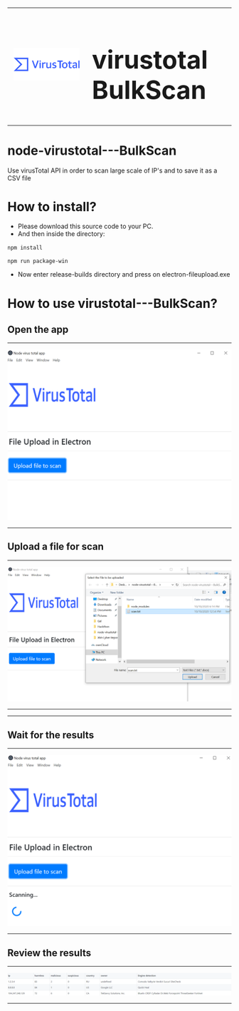 # <table><tr><td><img src="/Img/1_rTdIVDtpmxdz9NXi2RedGQ.png"></td><td> <h1> virustotal BulkScan</h1> 
</td></tr></table>

# node-virustotal---BulkScan
Use virusTotal API in order to scan large scale of IP's and to save it as a CSV file 


#            How to install?

- Please download this source code to your PC.
- And then inside the directory:

```
npm install
```

```
npm run package-win
```

- Now enter release-builds directory and press on electron-fileupload.exe


#            How to use virustotal---BulkScan?


## Open the app

--------------------------------------------

<img style="height=10" src="/Img/main.png">


--------------------------------------------

## Upload a file for scan

--------------------------------------------


<img style="height=10" src="/Img/scan.png">

--------------------------------------------


--------------------------------------------

## Wait for the results

--------------------------------------------


<img style="height=10" src="/Img/Loading.png">

--------------------------------------------



## Review the results

--------------------------------------------


<img style="height=10" src="/Img/result.png">

--------------------------------------------




